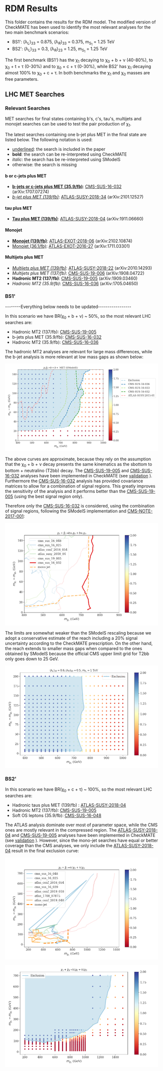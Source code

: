 # RDM Results

This folder contains the results for the RDM model. The modified version of CheckMATE has been used to identify the most relevant analyses
for the two main benchmark scenarios:

 * BS1': (&lambda;<sub>L</sub>)<sub>33</sub> = 0.875, (&lambda;<sub>R</sub>)<sub>33</sub> = 0.375, m<sub>S<sub>1</sub></sub> = 1.25 TeV
 * BS2': (&lambda;<sub>L</sub>)<sub>33</sub> = 0.3, (&lambda;<sub>R</sub>)<sub>23</sub> = 1.25, m<sub>S<sub>1</sub></sub> = 1.25 TeV

 The first benchmark (BS1') has the &chi;<sub>1</sub> decaying to &chi;<sub>0</sub> + b  + &nu; (40-80%), to &chi;<sub>0</sub> + t  + &tau; (0-30%) and to &chi;<sub>0</sub> + c  + &tau; (0-30%), while BS2' has &chi;<sub>1</sub> decaying almost 100% to &chi;<sub>0</sub> + c + &tau;.
In both benchmarks the &chi;<sub>1</sub> and &chi;<sub>0</sub> masses are free parameters.


## LHC MET Searches ##

### Relevant Searches ###

MET searches for final states containing b's, c's, tau's, multijets and monojet searches can be used to test the pair production of &chi;<sub>1</sub>.

The latest searches containing one b-jet plus MET in the final state are listed below. The following notation is used:

 * <ins>underlined</ins>: the search is included in the paper
 * **bold**: the search can be re-interpreted using CheckMATE
 * *italic*: the search has be re-interpreted using SModelS
 * otherwise: the search is missing

#### b or c-jets plus MET ####

  * <ins>**b-jets or c-jets plus MET (35.9/fb)**</ins>: [CMS-SUS-16-032](http://cms-results.web.cern.ch/cms-results/public-results/publications/SUS-16-032/) (arXiv:1707.07274)
  * <ins>*b-jet plus MET (139/fb)*</ins>: [ATLAS-SUSY-2018-34](https://atlas.web.cern.ch/Atlas/GROUPS/PHYSICS/PAPERS/SUSY-2018-34/) (arXiv:2101.12527)

#### tau plus MET ####  
  * <ins>**Tau plus MET (139/fb)**</ins>: [ATLAS-SUSY-2018-04](https://atlas.web.cern.ch/Atlas/GROUPS/PHYSICS/PAPERS/SUSY-2018-04/) (arXiv:1911.06660)

#### Monojet ####

  * <ins>**Monojet (139/fb)**</ins>: [ATLAS-EXOT-2018-06](http:/atlas.web.cern.ch/Atlas/GROUPS/PHYSICS/PAPERS/EXOT-2018-06/) (arXiv:2102.10874)
  * <ins>Monojet (36.1/fb)</ins>: [ATLAS-EXOT-2016-27](https://atlas.web.cern.ch/Atlas/GROUPS/PHYSICS/PAPERS/EXOT-2016-27/) (arXiv:1711.03301)

#### Multijets plus MET ####

* <ins>*Multijets plus MET (139/fb)*</ins>: [ATLAS-SUSY-2018-22](https://atlas.web.cern.ch/Atlas/GROUPS/PHYSICS/PAPERS/SUSY-2018-22/) (arXiv:2010.14293)
* *Multijets plus MET (137/fb)*: [CMS-SUS-19-006](http://cms-results.web.cern.ch/cms-results/public-results/publications/SUS-19-006/index.html) (arXiv:1908.04722)
* **Hadronic MT2 (137/fb)**: [CMS-SUS-19-005](http://cms-results.web.cern.ch/cms-results/public-results/publications/SUS-19-005/index.html) (arXiv:1909.03460)
* *Hadronic MT2 (35.9/fb)*: [CMS-SUS-16-036](http://cms-results.web.cern.ch/cms-results/public-results/publications/SUS-16-036/index.html) (arXiv:1705.04650)





### BS1' ###

--------Everything below needs to be updated-----------------

In this scenario we have BR(&chi;<sub>0</sub> + b + &nu;) ~ 50%, so the most relevant LHC searches are:

 * Hadronic MT2 (137/fb): [CMS-SUS-19-005](http://cms-results.web.cern.ch/cms-results/public-results/publications/SUS-19-005/index.html)
 * b-jets plus MET (35.9/fb): [CMS-SUS-16-032](http://cms-results.web.cern.ch/cms-results/public-results/publications/SUS-16-032/index.html)
 * Hadronic MT2 (35.9/fb): [CMS-SUS-16-036](http://cms-results.web.cern.ch/cms-results/public-results/publications/SUS-16-036/index.html)

The hadronic MT2 analyses are relevant for large mass differences, while the b-jet analysis is more relevant at low mass gaps as shown below:

![Alt text](T2bb_SModelSexclusion_BM2.png?raw=true "BM1 exclusion")

The above curves are approximate, because they rely on the assumption that the &chi;<sub>0</sub> + b + &nu; decay presents the same
kinematics as the sbottom to bottom + neutralino (T2bb) decay. The [CMS-SUS-19-005](http://cms-results.web.cern.ch/cms-results/public-results/publications/SUS-19-005/index.html)
and [CMS-SUS-16-032](http://cms-results.web.cern.ch/cms-results/public-results/publications/SUS-16-032/index.html) analyses have been implemented
in CheckMATE (see [validation](../myCheckMateFiles/validation) ). Furthermore the [CMS-SUS-16-032](http://cms-results.web.cern.ch/cms-results/public-results/publications/SUS-16-032/index.html)
analysis has provided covariance matrices to allow for a combination of signal regions. This greatly improves the sensitivity of the analysis
and it performs better than the [CMS-SUS-19-005](http://cms-results.web.cern.ch/cms-results/public-results/publications/SUS-19-005/index.html) (using the
best signal region only).

Therefore only the [CMS-SUS-16-032](http://cms-results.web.cern.ch/cms-results/public-results/publications/SUS-16-032/index.html) is considered,
using the combination of signal regions, following the SModelS implementation and [CMS-NOTE-2017-001](https://cds.cern.ch/record/2242860?ln=en):

![Alt text](BM2_exclusionAll.png?raw=true "BM2 exclusion")

The limits are somewhat weaker than the SModelS rescaling because we adopt a conservative estimate of the reach including a 20% signal uncertainty
according to the CheckMATE prescription.
On the other hand, the reach extends to smaller mass gaps when compared to the ones obtained by SModelS because the official CMS upper limit
grid for T2bb only goes down to 25 GeV.


![Alt text](exclusion_BM2.png?raw=true "BM2 exclusion")

### BS2' ###

In this scenario we have BR(&chi;<sub>0</sub> + c + &tau;) ~ 100%, so the most relevant LHC searches are:

 * Hadronic taus plus MET (139/fb) : [ATLAS-SUSY-2018-04](https://atlas.web.cern.ch/Atlas/GROUPS/PHYSICS/PAPERS/SUSY-2018-04/)
 * Hadronic MT2 (137/fb): [CMS-SUS-19-005](http://cms-results.web.cern.ch/cms-results/public-results/publications/SUS-19-005/index.html)
 * Soft OS leptons (35.9/fb): [CMS-SUS-16-048](http://cms-results.web.cern.ch/cms-results/public-results/publications/SUS-16-048/index.html)


The ATLAS analysis dominate over most of parameter space, while the CMS ones are mostly relevant in the compressed region.
The [ATLAS-SUSY-2018-04](https://atlas.web.cern.ch/Atlas/GROUPS/PHYSICS/PAPERS/SUSY-2018-04/)
and [CMS-SUS-19-005](http://cms-results.web.cern.ch/cms-results/public-results/publications/SUS-19-005/index.html) analyses have been implemented
in CheckMATE (see [validation](../myCheckMateFiles/validation) ).
However, since the mono-jet searches have equal or better coverage than the CMS analyses,
we only include the [ATLAS-SUSY-2018-04](https://atlas.web.cern.ch/Atlas/GROUPS/PHYSICS/PAPERS/SUSY-2018-04/)
result in the final exclusion curve:

![Alt text](BM1_exclusionAll.png?raw=true "BM1 exclusion")

![Alt text](exclusion_BM1.png?raw=true "BM1 exclusion curve")
